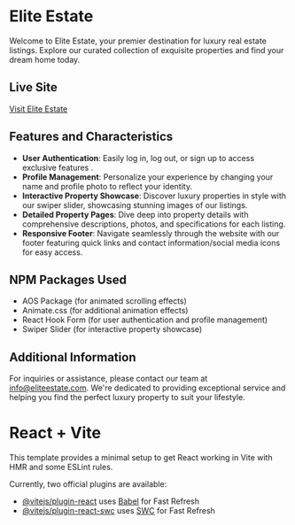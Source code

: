 # Elite Estate

Welcome to Elite Estate, your premier destination for luxury real estate listings. Explore our curated collection of exquisite properties and find your dream home today.

## Live Site

[Visit Elite Estate](https://elite-estate-d93f4.web.app/)

## Features and Characteristics

- **User Authentication**: Easily log in, log out, or sign up to access exclusive features .
- **Profile Management**: Personalize your experience by changing your name and profile photo to reflect your identity.
- **Interactive Property Showcase**: Discover luxury properties in style with our swiper slider, showcasing stunning images of our listings.
- **Detailed Property Pages**: Dive deep into property details with comprehensive descriptions, photos, and specifications for each listing.
- **Responsive Footer**: Navigate seamlessly through the website with our footer featuring quick links and contact information/social media icons for easy access.

## NPM Packages Used

- AOS Package (for animated scrolling effects)
- Animate.css (for additional animation effects)
- React Hook Form (for user authentication and profile management)
- Swiper Slider (for interactive property showcase)

## Additional Information

For inquiries or assistance, please contact our team at info@eliteestate.com. We're dedicated to providing exceptional service and helping you find the perfect luxury property to suit your lifestyle.

# React + Vite

This template provides a minimal setup to get React working in Vite with HMR and some ESLint rules.

Currently, two official plugins are available:

- [@vitejs/plugin-react](https://github.com/vitejs/vite-plugin-react/blob/main/packages/plugin-react/README.md) uses [Babel](https://babeljs.io/) for Fast Refresh
- [@vitejs/plugin-react-swc](https://github.com/vitejs/vite-plugin-react-swc) uses [SWC](https://swc.rs/) for Fast Refresh
